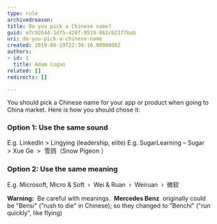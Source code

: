 ```yaml
---
type: rule
archivedreason: 
title: Do you pick a Chinese name?
guid: e7c92644-1df5-428f-9519-862cb21f7bab
uri: do-you-pick-a-chinese-name
created: 2019-06-19T22:30:16.0000000Z
authors:
- id: 1
  title: Adam Cogan
related: []
redirects: []

---
```


You should pick a Chinese name for your app or product when going to China market. Here is how you should chose it:

<!--endintro-->

### Option 1: Use the same sound


E.g. LinkedIn &gt; Lingying (leadership, elite)
E.g. SugarLearning – Sugar  &gt; Xue Ge  &gt;  雪鸽（Snow Pigeon ）

### Option 2: Use the same meaning


E.g. Microsoft, Micro & Soft  ›  Wei & Ruan  ›  Weiruan  ›  微软

**Warning:**  Be careful with meanings.  **Mercedes Benz**  originally could be "Bensi" ("rush to die" in Chinese); so they changed to "Benchi" ("run quickly", like flying)
